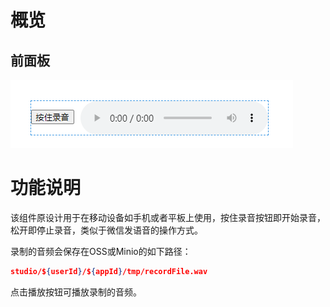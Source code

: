 # 概览
## 前面板
![image.png](images/record_1.png)

# 功能说明

该组件原设计用于在移动设备如手机或者平板上使用，按住录音按钮即开始录音，松开即停止录音，类似于微信发语音的操作方式。

录制的音频会保存在OSS或Minio的如下路径：

```json
studio/${userId}/${appId}/tmp/recordFile.wav
```

点击播放按钮可播放录制的音频。
